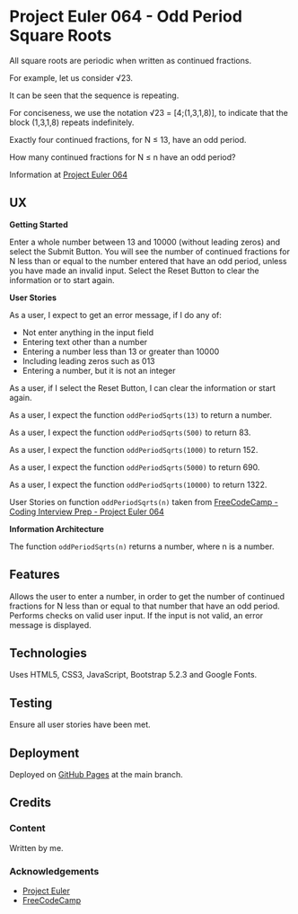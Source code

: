 # Project Euler 064 - Odd Period Square Roots

All square roots are periodic when written as continued fractions.

For example, let us consider &radic;23.

It can be seen that the sequence is repeating.

For conciseness, we use the notation &radic;23 = [4;(1,3,1,8)], to indicate that the
block (1,3,1,8) repeats indefinitely.

Exactly four continued fractions, for N &le; 13, have an odd period.

How many continued fractions for N &le; n have an odd period?

Information at [Project Euler 064](https://projecteuler.net/problem=64)

## UX

**Getting Started**

Enter a whole number between 13 and 10000 (without leading zeros) and select the Submit Button.  You will see the number of continued fractions for N less than or equal to the number entered that have an odd period, unless you have made an invalid input.  Select the Reset Button to clear the information or to start again.

**User Stories**

As a user, I expect to get an error message, if I do any of:

- Not enter anything in the input field
- Entering text other than a number
- Entering a number less than 13 or greater than 10000
- Including leading zeros such as 013
- Entering a number, but it is not an integer

As a user, if I select the Reset Button, I can clear the information or start again.

As a user, I expect the function `oddPeriodSqrts(13)` to return a number.

As a user, I expect the function `oddPeriodSqrts(500)` to return 83.

As a user, I expect the function `oddPeriodSqrts(1000)` to return 152.

As a user, I expect the function `oddPeriodSqrts(5000)` to return 690.

As a user, I expect the function `oddPeriodSqrts(10000)` to return 1322.

User Stories on function `oddPeriodSqrts(n)` taken from [FreeCodeCamp - Coding Interview Prep - Project Euler 064](https://www.freecodecamp.org/learn/coding-interview-prep/project-euler/problem-64-odd-period-square-roots)

**Information Architecture**

The function `oddPeriodSqrts(n)` returns a number, where n is a number.

## Features

Allows the user to enter a number, in order to get the number of continued fractions for N less than or equal to that number that have an odd period.  Performs checks on valid user input.  If the input is not valid, an error message is displayed.

## Technologies

Uses HTML5, CSS3, JavaScript, Bootstrap 5.2.3 and Google Fonts.

## Testing

Ensure all user stories have been met.

## Deployment

Deployed on [GitHub Pages](https://derektypist.github.io/project-euler-064) at the main branch.

## Credits

### Content

Written by me.

### Acknowledgements

- [Project Euler](https://projecteuler.net)
- [FreeCodeCamp](https://www.freecodecamp.org)